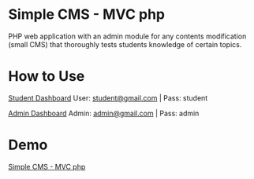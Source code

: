 # Simple CMS - MVC php
PHP web application with an admin module for any contents modification (small CMS) that thoroughly tests students knowledge of certain topics.

# How to Use

[Student Dashboard](http://simongg.com/demo/course_php)
User: student@gmail.com | Pass: student 

[Admin Dashboard](http://simongg.com/demo/course_php/admin)
Admin: admin@gmail.com | Pass: admin

# Demo
[Simple CMS - MVC php](http://simongg.com/#/code/5)

